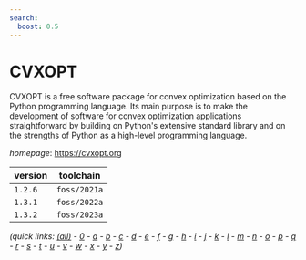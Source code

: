 ```yaml
---
search:
  boost: 0.5
---
```

# CVXOPT

CVXOPT is a free software package for convex optimization based on the Python programming language.  Its main purpose is to make the development of software for convex optimization applications straightforward by  building on Python's extensive standard library and on the strengths of Python as a high-level programming language.

*homepage*: <https://cvxopt.org>

version | toolchain
--------|----------
``1.2.6`` | ``foss/2021a``
``1.3.1`` | ``foss/2022a``
``1.3.2`` | ``foss/2023a``


*(quick links: [(all)](../index.md) - [0](../0/index.md) - [a](../a/index.md) - [b](../b/index.md) - [c](../c/index.md) - [d](../d/index.md) - [e](../e/index.md) - [f](../f/index.md) - [g](../g/index.md) - [h](../h/index.md) - [i](../i/index.md) - [j](../j/index.md) - [k](../k/index.md) - [l](../l/index.md) - [m](../m/index.md) - [n](../n/index.md) - [o](../o/index.md) - [p](../p/index.md) - [q](../q/index.md) - [r](../r/index.md) - [s](../s/index.md) - [t](../t/index.md) - [u](../u/index.md) - [v](../v/index.md) - [w](../w/index.md) - [x](../x/index.md) - [y](../y/index.md) - [z](../z/index.md))*

